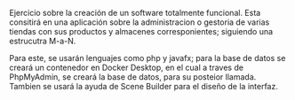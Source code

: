 Ejercicio sobre la creación de un software totalmente funcional. Esta consitirá en una aplicación sobre la administracion o gestoria de varias tiendas con sus productos y almacenes corresponientes; siguiendo una estrucutra M-a-N.

Para este, se usarán lenguajes como php y javafx; para la base de datos se creará un contenedor en Docker Desktop, en el cual a traves de PhpMyAdmin, se creará la base de datos, para su posteior llamada. Tambien se usará la ayuda de Scene Builder para el diseño de la interfaz.
